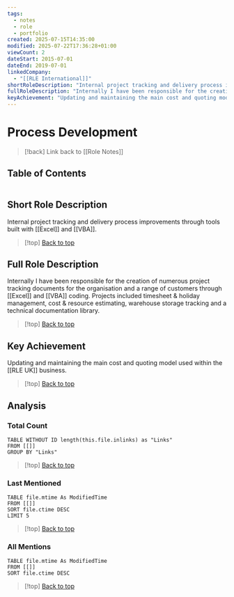 ```yaml
---
tags:
  - notes
  - role
  - portfolio
created: 2025-07-15T14:35:00
modified: 2025-07-22T17:36:28+01:00
viewCount: 2
dateStart: 2015-07-01
dateEnd: 2019-07-01
linkedCompany:
  - "[[RLE International]]"
shortRoleDescription: "Internal project tracking and delivery process improvements through tools built with <span class=\"theme-link\">Excel</span> and <span class=\"theme-link\">VBA</span>."
fullRoleDescription: "Internally I have been responsible for the creation of numerous project<br><br>tracking documents for the organisation and a range of customers through <span class=\"theme-link\">Excel</span> and <span class=\"theme-link\">VBA</span> coding. Projects included timesheet & holiday<br><br>management, cost & resource estimating, warehouse storage tracking and<br><br>a technical documentation library."
keyAchievement: "Updating and maintaining the main cost and quoting model used within the <span class=\"theme-link\">RLE UK</span> business."
---
```

# Process Development

> [!back] Link back to [[Role Notes]]

## Table of Contents
```table-of-contents
```

## Short Role Description

Internal project tracking and delivery process improvements through tools built with [[Excel]] and [[VBA]].

>[!top] [Back to top](#Table%20of%20Contents)

## Full Role Description

Internally I have been responsible for the creation of numerous project
tracking documents for the organisation and a range of customers through [[Excel]] and [[VBA]] coding. Projects included timesheet & holiday
management, cost & resource estimating, warehouse storage tracking and
a technical documentation library.

>[!top] [Back to top](#Table%20of%20Contents)

## Key Achievement

Updating and maintaining the main cost and quoting model used within the [[RLE UK]] business.

>[!top] [Back to top](#Table%20of%20Contents)

## Analysis

### Total Count

```dataview
TABLE WITHOUT ID length(this.file.inlinks) as "Links"
FROM [[]]
GROUP BY "Links"
```

>[!top] [Back to top](#Table%20of%20Contents)

### Last Mentioned

```dataview
TABLE file.mtime As ModifiedTime
FROM [[]]
SORT file.ctime DESC
LIMIT 5
```

>[!top] [Back to top](#Table%20of%20Contents)

### All Mentions

```dataview
TABLE file.mtime As ModifiedTime
FROM [[]]
SORT file.ctime DESC
```

>[!top] [Back to top](#Table%20of%20Contents)